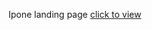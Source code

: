 Ipone landing page [click to view](https://gulshan0201.github.io/avengers_sheet/03-01-22/index.html)
